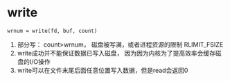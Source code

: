 # write
`wrnum = write(fd, buf, count)`
1. 部分写： count>wrnum， 磁盘被写满，或者进程资源的限制 RLIMIT_FSIZE
2. write成功并不能保证数据已写入磁盘， 因为因为内核为了提高效率会缓存磁盘的I/O操作
3. write可以在文件末尾后面任意位置写入数据，但是read会返回0